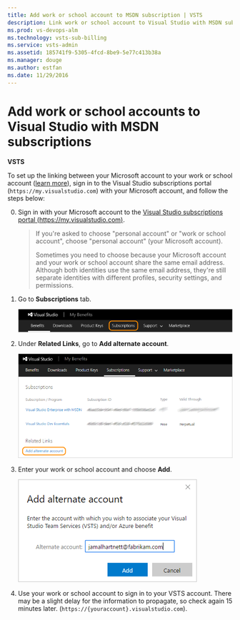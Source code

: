 ```yaml
---
title: Add work or school account to MSDN subscription | VSTS
description: Link work or school account to Visual Studio with MSDN subscriptions for use with VSTS
ms.prod: vs-devops-alm
ms.technology: vsts-sub-billing
ms.service: vsts-admin
ms.assetid: 185741f9-5305-4fcd-8be9-5e77c413b38a
ms.manager: douge
ms.author: estfan
ms.date: 11/29/2016
---
```


# Add work or school accounts to Visual Studio with MSDN subscriptions

**VSTS**

To set up the linking between your Microsoft account to your work or school account ([learn more](link-msdn-subscription-concept.md)), sign in to the Visual Studio subscriptions portal (```https://my.visualstudio.com```) with your Microsoft account, and follow the steps below:


<a name="my-visualstudio-com"></a>

0.	Sign in with your Microsoft account to the 
[Visual Studio subscriptions portal (https://my.visualstudio.com)](https://my.visualstudio.com).

	> If you're asked to choose "personal account" 
	> or "work or school account", choose "personal account" (your Microsoft account). 
	>
	> Sometimes you need to choose because your Microsoft account and your work or school 
	> account share the same email address.  Although both identities use the same email address, 
	> they're still separate identities with different profiles, security settings, and permissions.

0.	Go to **Subscriptions** tab.

	![Choose Subscriptions](_img/link-msdn-subscription/choose-subscriptions-my-visual-studio-com-portal.png)

0.	Under **Related Links**, go to **Add alternate account**.

	![Under Related Links, go to Add alternate account](_img/link-msdn-subscription/add-alternate-account-my-visual-studio-com-portal.png)

0.	Enter your work or school account and choose **Add**.

	![Enter your work or school account](_img/link-msdn-subscription/enter-alternate-account-my-visual-studio-com-portal.png)

0.	Use your work or school account to sign in to your VSTS account. 
There may be a slight delay for the information to propagate, so check again 15 minutes later.   (```https://{youraccount}.visualstudio.com```).

